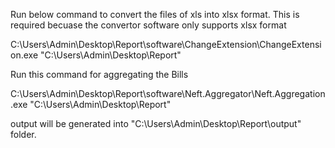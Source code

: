 Run below command to convert the files of xls into xlsx format. This is required becuase the convertor software only supports 
xlsx format

C:\Users\Admin\Desktop\Report\software\ChangeExtension\ChangeExtension.exe "C:\Users\Admin\Desktop\Report"


Run this command for aggregating the Bills

C:\Users\Admin\Desktop\Report\software\Neft.Aggregator\Neft.Aggregation.exe "C:\Users\Admin\Desktop\Report"


output will be generated into "C:\Users\Admin\Desktop\Report\output" folder.
